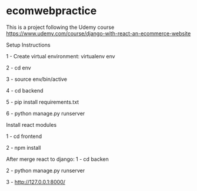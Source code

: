 # ecomwebpractice
This is a project following the Udemy course https://www.udemy.com/course/django-with-react-an-ecommerce-website


Setup Instructions

1 - Create virtual environment: virtualenv env

2 - cd env

3 - source env/bin/active

4 - cd backend

5 - pip install requirements.txt

6 - python manage.py runserver



Install react modules

1 - cd frontend

2 - npm install

After merge react to django:
1 - cd backen

2 - python manage.py runserver

3 - http://127.0.0.1:8000/

